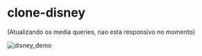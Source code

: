# clone-disney
(Atualizando os media queries, nao esta responsivo no momento)


![disney_demo](https://user-images.githubusercontent.com/108387463/178418150-d254bbdc-0972-4271-8739-2bb1f2fa47cd.jpg)
